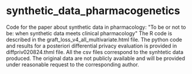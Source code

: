 # synthetic_data_pharmacogenetics
Code for the paper about synthetic data in pharmacology: "To be or not to be: when synthetic data meets clinical pharmacology"
The R code is described in the graft_loss_v4_all_multivariate.html file. The python code and results for a posteriori differential privacy evaluation is provided in diffpriv020824.thml file. All the csv files correspond to the synhtetic data produced. The original data are not publicly available and will be provided under reasonable request to the corresponding author.

